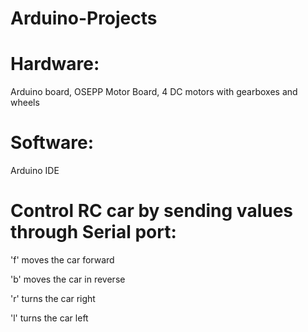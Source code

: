 # Arduino-Projects

# Hardware: 
Arduino board, OSEPP Motor Board, 4 DC motors with gearboxes and wheels

# Software: 
Arduino IDE

# Control RC car by sending values through Serial port:

'f' moves the car forward

'b' moves the car in reverse

'r' turns the car right

'l' turns the car left
